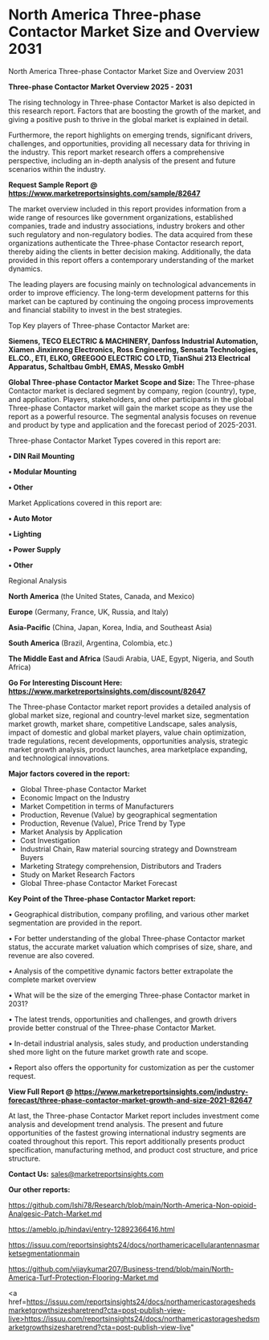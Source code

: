 # North America Three-phase Contactor Market Size and Overview 2031
North America Three-phase Contactor Market Size and Overview 2031

<Strong> Three-phase Contactor Market Overview 2025 - 2031</strong>

The rising technology in Three-phase Contactor Market is also depicted in this research report. Factors that are boosting the growth of the market, and giving a positive push to thrive in the global market is explained in detail.

Furthermore, the report highlights on emerging trends, significant drivers, challenges, and opportunities, providing all necessary data for thriving in the industry. This report market research offers a comprehensive perspective, including an in-depth analysis of the present and future scenarios within the industry.

<strong>Request Sample Report @ <a href=https://www.marketreportsinsights.com/sample/82647>https://www.marketreportsinsights.com/sample/82647</a></strong>

The market overview included in this report provides information from a wide range of resources like government organizations, established companies, trade and industry associations, industry brokers and other such regulatory and non-regulatory bodies. The data acquired from these organizations authenticate the Three-phase Contactor research report, thereby aiding the clients in better decision making. Additionally, the data provided in this report offers a contemporary understanding of the market dynamics.

The leading players are focusing mainly on technological advancements in order to improve efficiency. The long-term development patterns for this market can be captured by continuing the ongoing process improvements and financial stability to invest in the best strategies.

Top Key players of Three-phase Contactor Market are:

<strong>Siemens, TECO ELECTRIC & MACHINERY, Danfoss Industrial Automation, Xiamen Jinxinrong Electronics, Ross Engineering, Sensata Technologies, EL.CO., ETI, ELKO, GREEGOO ELECTRIC CO LTD, TianShui 213 Electrical Apparatus, Schaltbau GmbH, EMAS, Messko GmbH</strong>

<strong><b>Global Three-phase Contactor Market Scope and Size:</b></strong>
The Three-phase Contactor market is declared segment by company, region (country), type, and application. Players, stakeholders, and other participants in the global Three-phase Contactor market will gain the market scope as they use the report as a powerful resource. The segmental analysis focuses on revenue and product by type and application and the forecast period of 2025-2031.

Three-phase Contactor Market Types covered in this report are:

<strong>• DIN Rail Mounting

• Modular Mounting

• Other</strong>

Market Applications covered in this report are:

<strong>• Auto Motor

• Lighting

• Power Supply

• Other</strong> 

Regional Analysis

<strong>North America</strong> (the United States, Canada, and Mexico)

<strong>Europe</strong> (Germany, France, UK, Russia, and Italy)

<strong>Asia-Pacific</strong> (China, Japan, Korea, India, and Southeast Asia)

<strong>South America</strong> (Brazil, Argentina, Colombia, etc.)

<strong>The Middle East and Africa</strong> (Saudi Arabia, UAE, Egypt, Nigeria, and South Africa)

<strong>Go For Interesting Discount Here: <a href=https://www.marketreportsinsights.com/discount/82647>https://www.marketreportsinsights.com/discount/82647</a></strong>

The Three-phase Contactor market report provides a detailed analysis of global market size, regional and country-level market size, segmentation market growth, market share, competitive Landscape, sales analysis, impact of domestic and global market players, value chain optimization, trade regulations, recent developments, opportunities analysis, strategic market growth analysis, product launches, area marketplace expanding, and technological innovations.

<strong><b>Major factors covered in the report:</b></strong>
<ul>
  <li>Global Three-phase Contactor Market </li>
  <li>Economic Impact on the Industry</li>
  <li>Market Competition in terms of Manufacturers</li>
  <li>Production, Revenue (Value) by geographical segmentation</li>
  <li>Production, Revenue (Value), Price Trend by Type</li>
  <li>Market Analysis by Application</li>
  <li>Cost Investigation</li>
  <li>Industrial Chain, Raw material sourcing strategy and Downstream Buyers</li>
  <li>Marketing Strategy comprehension, Distributors and Traders</li>
  <li>Study on Market Research Factors</li>
  <li>Global Three-phase Contactor Market Forecast</li>
</ul>

<strong><b>Key Point of the Three-phase Contactor Market report:</b></strong>

• Geographical distribution, company profiling, and various other market segmentation are provided in the report.

• For better understanding of the global Three-phase Contactor market status, the accurate market valuation which comprises of size, share, and revenue are also covered.

• Analysis of the competitive dynamic factors better extrapolate the complete market overview

• What will be the size of the emerging Three-phase Contactor market in 2031?

• The latest trends, opportunities and challenges, and growth drivers provide better construal of the Three-phase Contactor Market.

• In-detail industrial analysis, sales study, and production understanding shed more light on the future market growth rate and scope.

• Report also offers the opportunity for customization as per the customer request.

<strong><b>View Full Report @ <a href=https://www.marketreportsinsights.com/industry-forecast/three-phase-contactor-market-growth-and-size-2021-82647>https://www.marketreportsinsights.com/industry-forecast/three-phase-contactor-market-growth-and-size-2021-82647</a></b></strong>


At last, the Three-phase Contactor Market report includes investment come analysis and development trend analysis. The present and future opportunities of the fastest growing international industry segments are coated throughout this report. This report additionally presents product specification, manufacturing method, and product cost structure, and price structure.

<strong>Contact Us:</strong>
sales@marketreportsinsights.com

<strong>Our other reports:</strong>

<a href=https://github.com/Ishi78/Research/blob/main/North-America-Non-opioid-Analgesic-Patch-Market.md>https://github.com/Ishi78/Research/blob/main/North-America-Non-opioid-Analgesic-Patch-Market.md</a>

<a href=https://ameblo.jp/hindavi/entry-12892366416.html>https://ameblo.jp/hindavi/entry-12892366416.html</a>

<a href=https://issuu.com/reportsinsights24/docs/northamericacellularantennasmarketsegmentationmain>https://issuu.com/reportsinsights24/docs/northamericacellularantennasmarketsegmentationmain</a>

<a href=https://github.com/vijaykumar207/Business-trend/blob/main/North-America-Turf-Protection-Flooring-Market.md>https://github.com/vijaykumar207/Business-trend/blob/main/North-America-Turf-Protection-Flooring-Market.md</a>

<a href=https://issuu.com/reportsinsights24/docs/northamericastorageshedsmarketgrowthsizesharetrend?cta=post-publish-view-live>https://issuu.com/reportsinsights24/docs/northamericastorageshedsmarketgrowthsizesharetrend?cta=post-publish-view-live</a>"
